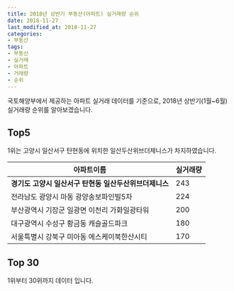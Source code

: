 ```yaml
---
title: 2018년 상반기 부동산(아파트) 실거래량 순위
date: 2018-11-27
last_modified_at: 2018-11-27
categories:
- 부동산
tags:
- 부동산
- 실거래
- 아파트
- 거래량
- 순위
---
```


국토해양부에서 제공하는 아파트 실거래 데이터를 기준으로, 2018년 상반기(1월~6월) 실거래량 순위를 알아보겠습니다. 

## Top5

1위는 고양시 일산서구 탄현동에 위치한 일산두산위브더제니스가 차지하였습니다.

|아파트이름|실거래량|
|--|--|
|**경기도 고양시 일산서구 탄현동 일산두산위브더제니스**|243|
|전라남도 광양시 마동 광양송보파인빌5차|224|
|부산광역시 기장군 일광면 이천리 가화일광타워|200|
|대구광역시 수성구 황금동 캐슬골드파크|180|
|서울특별시 강북구 미아동 에스케이북한산시티|170|


## Top 30

1위부터 30위까지 데이터 입니다. 

<div style="width:100%;">
    <canvas id="deal_count_ranking" height="400"></canvas>
</div>


<script>
new Chart(document.getElementById("deal_count_ranking"), {
    type: 'horizontalBar',
    data: {
        labels: ['경기도 고양시 일산서구 탄현동 일산두산위브더제니스'
,'전라남도 광양시 마동 광양송보파인빌5차'		
,'부산광역시 기장군 일광면 이천리 가화일광타워'
,'대구광역시 수성구 황금동 캐슬골드파크'			
,'서울특별시 강북구 미아동 에스케이북한산시티'
,'경기도 용인시 수지구 풍덕천동 진산마을삼성5차'
,'경상남도 창원시 성산구 상남동 성원'
,'충청남도 천안시 동남구 신방동 초원그린타운'
,'서울특별시 성북구 하월곡동 월곡두산위브'
,'서울특별시 관악구 봉천동 관악푸르지오'
,'경기도 용인시 수지구 신봉동 신봉마을엘지자이1'
,'서울특별시 서대문구 북가좌동 DMC래미안e편한세상'
,'대구광역시 달서구 유천동 진천역AK그랑폴리스'
,'경기도 수원시 영통구 매탄동 매탄위브하늘채'
,'서울특별시 중구 신당동 남산타운'
,'인천광역시 남동구 구월동 구월힐스테이트'
,'전라남도 광양시 중동 성호2차(201~205동)'
,'경기도 광명시 하안동 이편한세상센트레빌'
,'서울특별시 관악구 봉천동 관악드림(동아)'
,'경기도 안양시 동안구 비산동 삼성래미안'
,'서울특별시 중구 황학동 롯데캐슬'
,'대구광역시 서구 평리동 평리푸르지오'
,'경기도 의왕시 내손동 의왕내손e편한세상'
,'경기도 수원시 장안구 정자동 수원 SK SKY VIEW'
,'전라남도 광양시 중동 성호2차(206~215동)'
,'경기도 용인시 수지구 풍덕천동 삼성4'
,'경기도 부천시 중동 팰리스카운티'
,'경기도 군포시 산본동 래미안 하이어스'
,'경기도 고양시 일산동구 백석동 일산요진와이시티'
,'경상북도 구미시 고아읍 문성리 문성 서희 스타힐스'
],
        datasets: [{
            label: '실거래 수',
            data: [243
,224
,200
,180
,170
,169
,161
,144
,134
,134
,132
,131
,130
,129
,128
,128
,127
,127
,126
,126
,121
,121
,120
,120
,119
,114
,114
,114
,114
,113],
            borderColor: "rgba(255, 0, 128, 1)",
            backgroundColor: "rgba(255, 0, 128, 0.5)",
            fill: false,
        }]
    },
    options: {
        responsive: true,
        title: {
            display: true,
            text: '최근 3개월 거래량 순위'
        },
        tooltips: {
            mode: 'index',
            intersect: false,
            callbacks: {
                title: function(tooltipItems, data) {
                    return "실거래 수:";
                },
                label: function(tooltipItem, data) {
                    return data.labels[tooltipItem.index] + ": " + tooltipItem.xLabel;
                }
            }
        },
        hover: {
            mode: 'nearest',
            intersect: true
        },
        scales: {
            xAxes: [{
                display: true,
                scaleLabel: {
                    display: true,
                    labelString: '실거래 수'
                },
                ticks: {
                    suggestedMin: 0,
                }
            }],
            yAxes: [{
                display: true,
                ticks: {
                    autoSkip: false,
                    callback: function(value, index, values) {
                        if (value.length > 15)
                            return value.substr(0, 13) + "...";
                        else
                            return value;
                    }
                },
                scaleLabel: {
                    display: false,
                }
            }]
        }
    }
});

</script>
